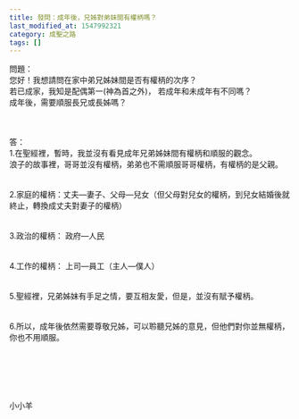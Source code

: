 ```yaml
---
title: 發問：成年後，兄姊對弟妹間有權柄嗎？
last_modified_at: 1547992321
category: 成聖之路
tags: []
---
```


問題：<br>您好！我想請問在家中弟兄姊妹間是否有權柄的次序？ <br>若已成家，我知是配偶第一(神為首之外)， 若成年和未成年有不同嗎？<br>成年後，需要順服長兄或長姊嗎？<br><!--more--><br><br><br>答：<br>1.在聖經裡，暫時，我並沒有看見成年兄弟姊妹間有權柄和順服的觀念。<br>浪子的故事裡，哥哥並沒有權柄，弟弟也不需順服哥哥權柄，有權柄的是父親。<br><br> <br>2.家庭的權柄：丈夫—妻子、父母—兒女（但父母對兒女的權柄，到兒女結婚後就終止，轉換成丈夫對妻子的權柄）<br><br> <br>3.政治的權柄：  政府—人民<br> <br><br>4.工作的權柄：  上司—員工（主人—僕人）<br><br> <br>5.聖經裡，兄弟姊妹有手足之情，要互相友愛，但是，並沒有賦予權柄。<br> <br><br>6.所以，成年後依然需要尊敬兄姊，可以聆聽兄姊的意見，但他們對你並無權柄，你也不用順服。<br> <br><br><br><br><br><br>小小羊<br><br><br><br><br>

